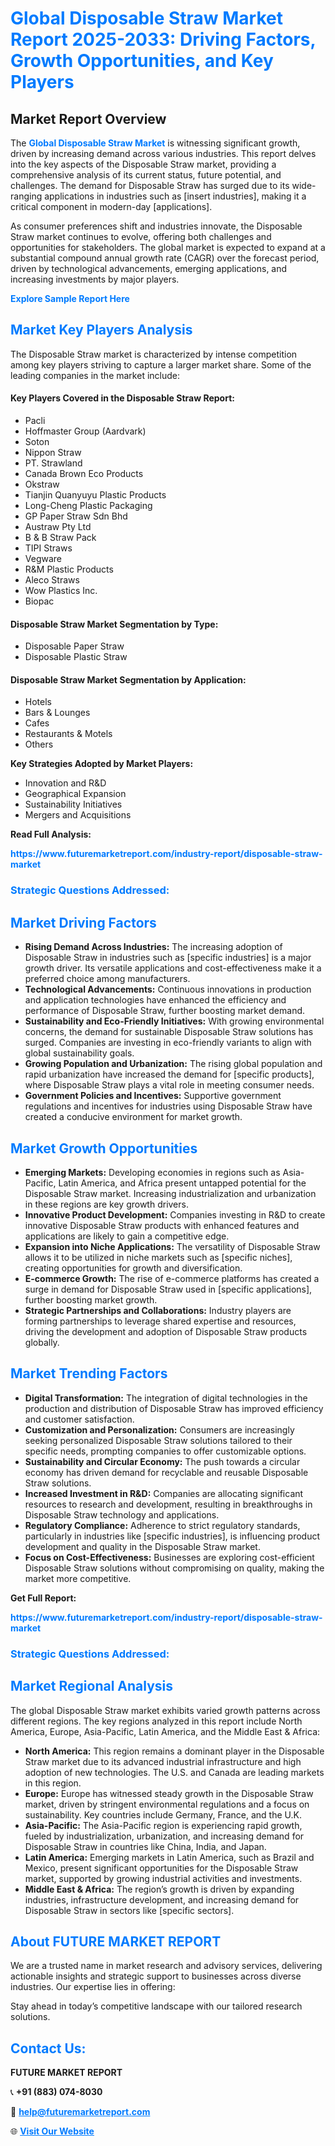 <h1 style="color: #007BFF;">Global Disposable Straw Market Report 2025-2033: Driving Factors, Growth Opportunities, and Key Players</h1>

<section id="overview">
<h2>Market Report Overview</h2>
<p>The <a href="https://www.futuremarketreport.com/industry-report/disposable-straw-market" style="color: #007BFF; text-decoration: none;"><strong>Global Disposable Straw Market</strong></a> is witnessing significant growth, driven by increasing demand across various industries. This report delves into the key aspects of the Disposable Straw market, providing a comprehensive analysis of its current status, future potential, and challenges. The demand for Disposable Straw has surged due to its wide-ranging applications in industries such as [insert industries], making it a critical component in modern-day [applications].</p>
<p>As consumer preferences shift and industries innovate, the Disposable Straw market continues to evolve, offering both challenges and opportunities for stakeholders. The global market is expected to expand at a substantial compound annual growth rate (CAGR) over the forecast period, driven by technological advancements, emerging applications, and increasing investments by major players.</p>
</section>

<section id="overview">
<p><a href="https://www.futuremarketreport.com/request-sample/reportId=27373" style="color: #007BFF; text-decoration: none;"><strong>Explore Sample Report Here</strong></a></p>
</section>

<section id="key-players">
<h2 style="color: #007BFF;">Market Key Players Analysis</h2>
<p>The Disposable Straw market is characterized by intense competition among key players striving to capture a larger market share. Some of the leading companies in the market include:</p>
<h4>Key Players Covered in the Disposable Straw Report:</h4>
<ul><li>Pacli</li><li>Hoffmaster Group (Aardvark)</li><li>Soton</li><li>Nippon Straw</li><li>PT. Strawland</li><li>Canada Brown Eco Products</li><li>Okstraw</li><li>Tianjin Quanyuyu Plastic Products</li><li>Long-Cheng Plastic Packaging</li><li>GP Paper Straw Sdn Bhd</li><li>Austraw Pty Ltd</li><li>B &amp; B Straw Pack</li><li>TIPI Straws</li><li>Vegware</li><li>R&amp;M Plastic Products</li><li>Aleco Straws</li><li>Wow Plastics Inc.</li><li>Biopac</li></ul>
<h4>Disposable Straw Market Segmentation by Type:</h4>
<ul><li>Disposable Paper Straw</li><li>Disposable Plastic Straw</li></ul>

<h4>Disposable Straw Market Segmentation by Application:</h4>
<ul><li>Hotels</li><li>Bars &amp; Lounges</li><li>Cafes</li><li>Restaurants &amp; Motels</li><li>Others</li></ul>
<p><strong>Key Strategies Adopted by Market Players:</strong></p>
<ul>
<li>Innovation and R&D</li>
<li>Geographical Expansion</li>
<li>Sustainability Initiatives</li>
<li>Mergers and Acquisitions</li>
</ul>
</section>

<section>
<p><strong>Read Full Analysis: </strong></p><a href="https://www.futuremarketreport.com/industry-report/disposable-straw-market" style="color: #007BFF; text-decoration: none;"><strong>https://www.futuremarketreport.com/industry-report/disposable-straw-market</strong></a>
<h3 style="color: #007BFF;">Strategic Questions Addressed:</h3>
</section>

<section id="driving-factors">
<h2 style="color: #007BFF;">Market Driving Factors</h2>
<ul>
<li><strong>Rising Demand Across Industries:</strong> The increasing adoption of Disposable Straw in industries such as [specific industries] is a major growth driver. Its versatile applications and cost-effectiveness make it a preferred choice among manufacturers.</li>
<li><strong>Technological Advancements:</strong> Continuous innovations in production and application technologies have enhanced the efficiency and performance of Disposable Straw, further boosting market demand.</li>
<li><strong>Sustainability and Eco-Friendly Initiatives:</strong> With growing environmental concerns, the demand for sustainable Disposable Straw solutions has surged. Companies are investing in eco-friendly variants to align with global sustainability goals.</li>
<li><strong>Growing Population and Urbanization:</strong> The rising global population and rapid urbanization have increased the demand for [specific products], where Disposable Straw plays a vital role in meeting consumer needs.</li>
<li><strong>Government Policies and Incentives:</strong> Supportive government regulations and incentives for industries using Disposable Straw have created a conducive environment for market growth.</li>
</ul>
</section>

<section id="growth-opportunities">
<h2 style="color: #007BFF;">Market Growth Opportunities</h2>
<ul>
<li><strong>Emerging Markets:</strong> Developing economies in regions such as Asia-Pacific, Latin America, and Africa present untapped potential for the Disposable Straw market. Increasing industrialization and urbanization in these regions are key growth drivers.</li>
<li><strong>Innovative Product Development:</strong> Companies investing in R&D to create innovative Disposable Straw products with enhanced features and applications are likely to gain a competitive edge.</li>
<li><strong>Expansion into Niche Applications:</strong> The versatility of Disposable Straw allows it to be utilized in niche markets such as [specific niches], creating opportunities for growth and diversification.</li>
<li><strong>E-commerce Growth:</strong> The rise of e-commerce platforms has created a surge in demand for Disposable Straw used in [specific applications], further boosting market growth.</li>
<li><strong>Strategic Partnerships and Collaborations:</strong> Industry players are forming partnerships to leverage shared expertise and resources, driving the development and adoption of Disposable Straw products globally.</li>
</ul>
</section>

<section id="trending-factors">
<h2 style="color: #007BFF;">Market Trending Factors</h2>
<ul>
<li><strong>Digital Transformation:</strong> The integration of digital technologies in the production and distribution of Disposable Straw has improved efficiency and customer satisfaction.</li>
<li><strong>Customization and Personalization:</strong> Consumers are increasingly seeking personalized Disposable Straw solutions tailored to their specific needs, prompting companies to offer customizable options.</li>
<li><strong>Sustainability and Circular Economy:</strong> The push towards a circular economy has driven demand for recyclable and reusable Disposable Straw solutions.</li>
<li><strong>Increased Investment in R&D:</strong> Companies are allocating significant resources to research and development, resulting in breakthroughs in Disposable Straw technology and applications.</li>
<li><strong>Regulatory Compliance:</strong> Adherence to strict regulatory standards, particularly in industries like [specific industries], is influencing product development and quality in the Disposable Straw market.</li>
<li><strong>Focus on Cost-Effectiveness:</strong> Businesses are exploring cost-efficient Disposable Straw solutions without compromising on quality, making the market more competitive.</li>
</ul>
</section>

<section>
<p><strong>Get Full Report: </strong></p><a href="https://www.futuremarketreport.com/industry-report/disposable-straw-market" style="color: #007BFF; text-decoration: none;"><strong>https://www.futuremarketreport.com/industry-report/disposable-straw-market</strong></a>
<h3 style="color: #007BFF;">Strategic Questions Addressed:</h3>
</section>


<section id="regional-analysis">
<h2 style="color: #007BFF;">Market Regional Analysis</h2>
<p>The global Disposable Straw market exhibits varied growth patterns across different regions. The key regions analyzed in this report include North America, Europe, Asia-Pacific, Latin America, and the Middle East & Africa:</p>
<ul>
<li><strong>North America:</strong> This region remains a dominant player in the Disposable Straw market due to its advanced industrial infrastructure and high adoption of new technologies. The U.S. and Canada are leading markets in this region.</li>
<li><strong>Europe:</strong> Europe has witnessed steady growth in the Disposable Straw market, driven by stringent environmental regulations and a focus on sustainability. Key countries include Germany, France, and the U.K.</li>
<li><strong>Asia-Pacific:</strong> The Asia-Pacific region is experiencing rapid growth, fueled by industrialization, urbanization, and increasing demand for Disposable Straw in countries like China, India, and Japan.</li>
<li><strong>Latin America:</strong> Emerging markets in Latin America, such as Brazil and Mexico, present significant opportunities for the Disposable Straw market, supported by growing industrial activities and investments.</li>
<li><strong>Middle East & Africa:</strong> The region’s growth is driven by expanding industries, infrastructure development, and increasing demand for Disposable Straw in sectors like [specific sectors].</li>
</ul>
</section>

<footer>
<h2 style="color: #007BFF;">About FUTURE MARKET REPORT</h2>
<p>We are a trusted name in market research and advisory services, delivering actionable insights and strategic support to businesses across diverse industries. Our expertise lies in offering:</p>

<p>Stay ahead in today’s competitive landscape with our tailored research solutions.</p>

<h2 style="color: #007BFF;">Contact Us:</h2>
<p><strong>FUTURE MARKET REPORT</strong></p>
<p>📞 <strong>+91 (883) 074-8030</strong></p>
<p>📧 <strong><a href="mailto:help@futuremarketreport.com" style="color: #007BFF;">help@futuremarketreport.com</a></strong></p>
<p>🌐 <strong><a href="https://www.futuremarketreport.com/" style="color: #007BFF;">Visit Our Website</a></strong></p>
</footer>